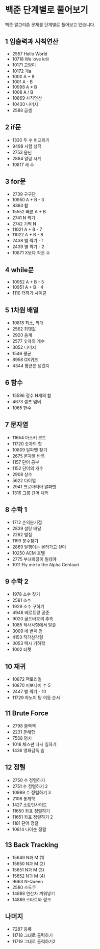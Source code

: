 # 백준 단계별로 풀어보기
백준 알고리즘 문제를 단계별로 풀어보고 있습니다. 

## 1 입출력과 사칙연산
  * 2557 Hello World
  * 10718 We love kriii
  * 10171 고양이
  * 10172 개a
  * 1000 A + B
  * 1001 A - B
  * 10998 A * B
  * 1008 A / B
  * 10869 사칙연산
  * 10430 나머지
  * 2588 곱셈

## 2 if문
  * 1330 두 수 비교하기
  * 9498 시험 성적 
  * 2753 윤년 
  * 2884 알람 시계
  * 10817 세 수
  
## 3 for문
  * 2739 구구단
  * 10950 A + B - 3
  * 8393 합
  * 15552 빠른 A + B
  * 2741 N 찍기
  * 2742 기찍 N
  * 11021 A + B - 7
  * 11022 A + B - 8
  * 2438 별 찍기 - 1
  * 2439 별 찍기 - 2
  * 10871 X보다 작은 수
  
## 4 while문
  * 10952	A + B - 5
  * 10951	A + B - 4
  * 1110	더하기 사이클

## 5 1차원 배열
  * 10818	최소, 최대
  * 2562	최댓값
  * 2920	음계
  * 2577	숫자의 개수
  * 3052	나머지
  * 1546	평균
  * 8958	OX퀴즈
  * 4344	평균은 넘겠지
  
## 6 함수
  * 15596	정수 N개의 합
  * 4673	셀프 넘버
  * 1065	한수
  
## 7 문자열
  * 11654	아스키 코드
  * 11720	숫자의 합
  * 10809	알파벳 찾기
  * 2675	문자열 반복
  * 1157	단어 공부
  * 1152	단어의 개수
  * 2908	상수
  * 5622	다이얼
  * 2941	크로아티아 알파벳
  * 1316	그룹 단어 체커
  
## 8 수학 1
  * 1712	손익분기점
  * 2839	설탕 배달
  * 2292	벌집
  * 1193	분수찾기
  * 2869	달팽이는 올라가고 싶다
  * 10250	ACM 호텔
  * 2775	부녀회장이 될테야
  * 1011	Fly me to the Alpha Centauri
  
## 9 수학 2
  * 1978	소수 찾기
  * 2581	소수
  * 1929	소수 구하기
  * 4948	베르트랑 공준
  * 9020	골드바흐의 추측
  * 1085	직사각형에서 탈출
  * 3009	네 번째 점
  * 4153	직각삼각형
  * 3053	택시 기하학
  * 1002	터렛

## 10 재귀
  * 10872 팩토리얼
  * 10870    피보나치 수 5
  * 2447    별 찍기 - 10
  * 11729    하노이 탑 이동 순서
  
## 11 Brute Force
  * 2798    블랙잭
  * 2231    분해합
  * 7568    덩치
  * 1018    체스판 다시 칠하기
  * 1436    영화감독 숌

## 12 정렬
  * 2750    수 정렬하기
  * 2751    수 정렬하기 2
  * 10989    수 정렬하기 3
  * 2108    통계학
  * 1427    소트인사이드
  * 11650    좌표 정렬하기
  * 11651    좌표 정렬하기 2
  * 1181    단어 정렬
  * 10814    나이순 정렬

## 13 Back Tracking
  * 15649    N과 M (1)
  * 15650    N과 M (2)
  * 15651    N과 M (3)
  * 15652    N과 M (4)
  * 9663    N-Queen
  * 2580    스도쿠
  * 14888    연산자 끼워넣기
  * 14889    스타트와 링크

## 나머지
  * 7287 등록
  * 11718 그대로 출력하기
  * 11719 그대로 출력하기2
